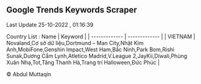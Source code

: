 

## Google Trends Keywords Scraper 
 
Last Update 25-10-2022 , 01:16:39

Country List :
 Name  | Keyword |
| ------------- | ------------- |
| VIETNAM | Novaland,Cơ sở dữ liệu,Dortmund – Man City,Nhật Kim Anh,MobiFone,Genshin Impact,West Ham,Bắc Ninh,Park Bom,Rishi Sunak,Dương Cẩm Lynh,Atletico Madrid,V.League 2,JayKii,Diwali,Phùng Xuân Nhạ,Tot,Tăng Thanh Hà,Trang trí Halloween,Đức Phúc |



© Abdul Muttaqin 

